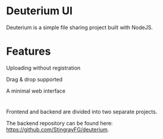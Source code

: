 # Deuterium UI
Deuterium is a simple file sharing project built with NodeJS.

# Features
Uploading without registration

Drag & drop supported

A minimal web interface

#
Frontend and backend are divided into two separate projects. 

The backend repository can be found here: https://github.com/StingrayFG/deuterium.

